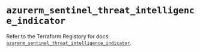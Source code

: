 # `azurerm_sentinel_threat_intelligence_indicator`

Refer to the Terraform Registory for docs: [`azurerm_sentinel_threat_intelligence_indicator`](https://registry.terraform.io/providers/hashicorp/azurerm/3.67.0/docs/resources/sentinel_threat_intelligence_indicator).
